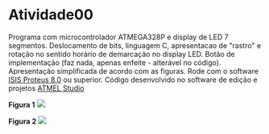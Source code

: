 # Atividade00

Programa com microcontrolador ATMEGA328P e display de LED 7 segmentos. Deslocamento de bits, linguagem C, apresentacao de "rastro" e rotação no sentido horário de demarcação no 
display LED. Botão de implementação (faz nada, apenas enfeite - alterável no código).
Apresentação simplificada de acordo com as figuras.
Rode com o software [ISIS Proteus 8.0](https://www.labcenter.com/) ou superior.
Código desenvolvido no software de edição e projetos [ATMEL Studio](http://www.atmel.com/microsite/atmel-studio/)

**Figura 1**
![](http://i.imgur.com/4JV3kCp.png)

**Figura 2**
![](http://i.imgur.com/nTbg3Qd.png)
